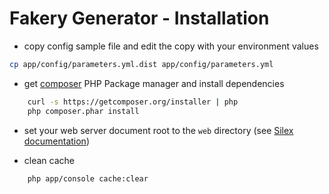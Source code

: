 Fakery Generator - Installation
===============================

* copy config sample file and edit the copy with your environment values

```bash
cp app/config/parameters.yml.dist app/config/parameters.yml
```

* get [composer](http://getcomposer.org/) PHP Package manager and install dependencies

```bash
    curl -s https://getcomposer.org/installer | php
    php composer.phar install
```

* set your web server document root to the `web` directory (see [Silex documentation](http://silex.sensiolabs.org/doc/web_servers.html))

* clean cache

```bash
    php app/console cache:clear
```



